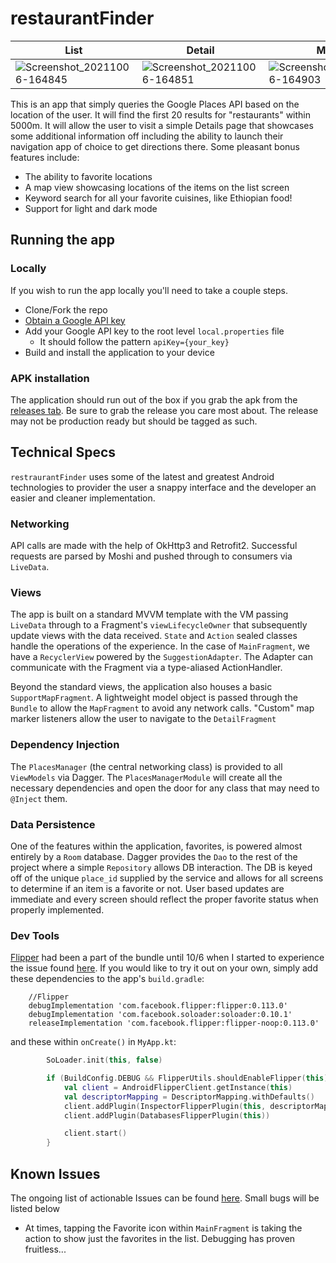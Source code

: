 # restaurantFinder

|List|Detail|Map|
|---|---|---|
|![Screenshot_20211006-164845](https://user-images.githubusercontent.com/10715645/136288530-c5df123d-0f00-410a-92a4-9b1df38aa87a.png)|![Screenshot_20211006-164851](https://user-images.githubusercontent.com/10715645/136288525-e45584f3-0030-4643-b78d-8a0fe7f7dd52.png)|![Screenshot_20211006-164903](https://user-images.githubusercontent.com/10715645/136288518-965ebbc6-abca-45c7-9714-755d1886fbe4.png)|

This is an app that simply queries the Google Places API based on the location of the user. It will find the first 20 results for "restaurants" within 5000m. It will allow the user to visit a simple Details page that showcases some additional information off including the ability to launch their navigation app of choice to get directions there. Some pleasant bonus features include:
* The ability to favorite locations
* A map view showcasing locations of the items on the list screen
* Keyword search for all your favorite cuisines, like Ethiopian food!
* Support for light and dark mode

## Running the app
### Locally
If you wish to run the app locally you'll need to take a couple steps. 
* Clone/Fork the repo
* [Obtain a Google API key](https://developers.google.com/maps/documentation/android-sdk/get-api-key)
* Add your Google API key to the root level `local.properties` file
  * It should follow the pattern `apiKey={your_key}`
* Build and install the application to your device

### APK installation
The application should run out of the box if you grab the apk from the [releases tab](https://github.com/jordanmcgowan/restaurantFinder/releases). Be sure to grab the release you care most about. The release may not be production ready but should be tagged as such.

## Technical Specs
`restraurantFinder` uses some of the latest and greatest Android technologies to provider the user a snappy interface and the developer an easier and cleaner implementation.

### Networking
API calls are made with the help of OkHttp3 and Retrofit2. Successful requests are parsed by Moshi and pushed through to consumers via `LiveData`.

### Views
The app is built on a standard MVVM template with the VM passing `LiveData` through to a Fragment's `viewLifecycleOwner` that subsequently update views with the data received. `State` and `Action` sealed classes handle the operations of the experience. In the case of `MainFragment`, we have a `RecyclerView` powered by the `SuggestionAdapter`. The Adapter can communicate with the Fragment via a type-aliased ActionHandler.

Beyond the standard views, the application also houses a basic `SupportMapFragment`. A lightweight model object is passed through the `Bundle` to allow the `MapFragment` to avoid any network calls. "Custom" map marker listeners allow the user to navigate to the `DetailFragment`

### Dependency Injection
The `PlacesManager` (the central networking class) is provided to all `ViewModels` via Dagger. The `PlacesManagerModule` will create all the necessary dependencies and open the door for any class that may need to `@Inject` them.

### Data Persistence
One of the features within the application, favorites, is powered almost entirely by a `Room` database. Dagger provides the `Dao` to the rest of the project where a simple `Repository` allows DB interaction. The DB is keyed off of the unique `place_id` supplied by the service and allows for all screens to determine if an item is a favorite or not. User based updates are immediate and every screen should reflect the proper favorite status when properly implemented.

### Dev Tools
[Flipper](https://github.com/facebook/flipper) had been a part of the bundle until 10/6 when I started to experience the issue found [here](https://github.com/facebook/flipper/issues/2213). If you would like to try it out on your own, simply add these dependencies to the app's `build.gradle`:
```
    //Flipper
    debugImplementation 'com.facebook.flipper:flipper:0.113.0'
    debugImplementation 'com.facebook.soloader:soloader:0.10.1'
    releaseImplementation 'com.facebook.flipper:flipper-noop:0.113.0'
```

and these within `onCreate()` in `MyApp.kt`: 
```kotlin
        SoLoader.init(this, false)

        if (BuildConfig.DEBUG && FlipperUtils.shouldEnableFlipper(this)) {
            val client = AndroidFlipperClient.getInstance(this)
            val descriptorMapping = DescriptorMapping.withDefaults()
            client.addPlugin(InspectorFlipperPlugin(this, descriptorMapping))
            client.addPlugin(DatabasesFlipperPlugin(this))

            client.start()
        }
```

## Known Issues
The ongoing list of actionable Issues can be found [here](https://github.com/jordanmcgowan/restaurantFinder/issues). Small bugs will be listed below
* At times, tapping the Favorite icon within `MainFragment` is taking the action to show just the favorites in the list. Debugging has proven fruitless...
